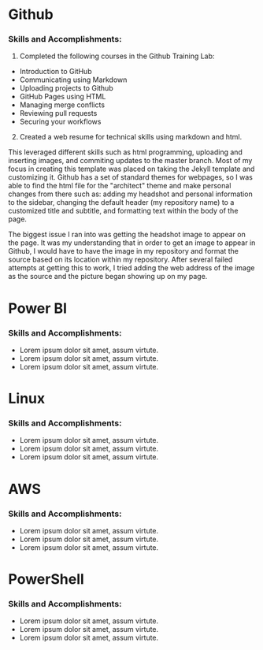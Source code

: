 # Github 

### Skills and Accomplishments:
1. Completed the following courses in the Github Training Lab:
- Introduction to GitHub
- Communicating using Markdown
- Uploading projects to Github
- GitHub Pages using HTML
- Managing merge conflicts
- Reviewing pull requests
- Securing your workflows

2. Created a web resume for technical skills using markdown and html. 

  This leveraged different skills such as html programming, uploading and inserting images, and commiting updates to the master branch. Most of my focus in creating this template was placed on taking the Jekyll template and customizing it. Github has a set of standard themes for webpages, so I was able to find the html file for the "architect" theme and make personal changes from there such as: adding my headshot and personal information to the sidebar, changing the default header (my repository name) to a customized title and subtitle, and formatting text within the body of the page. 
  
   The biggest issue I ran into was getting the headshot image to appear on the page. It was my understanding that in order to get an image to appear in Github, I would have to have the image in my repository and format the source based on its location within my repository. After several failed attempts at getting this to work, I tried adding the web address of the image as the source and the picture began showing up on my page. 

# Power BI
### Skills and Accomplishments:
- Lorem ipsum dolor sit amet, assum virtute.
- Lorem ipsum dolor sit amet, assum virtute.
- Lorem ipsum dolor sit amet, assum virtute.

# Linux
### Skills and Accomplishments:
- Lorem ipsum dolor sit amet, assum virtute.
- Lorem ipsum dolor sit amet, assum virtute.
- Lorem ipsum dolor sit amet, assum virtute.

# AWS
### Skills and Accomplishments:
- Lorem ipsum dolor sit amet, assum virtute.
- Lorem ipsum dolor sit amet, assum virtute.
- Lorem ipsum dolor sit amet, assum virtute.

# PowerShell
### Skills and Accomplishments:
- Lorem ipsum dolor sit amet, assum virtute.
- Lorem ipsum dolor sit amet, assum virtute.
- Lorem ipsum dolor sit amet, assum virtute.

